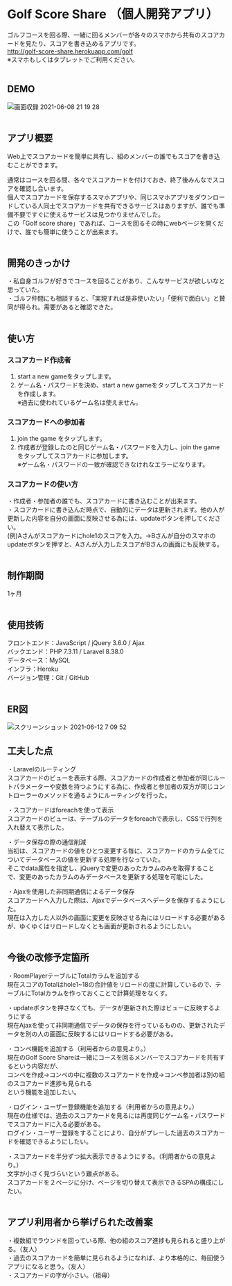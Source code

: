 # Golf Score Share （個人開発アプリ）
ゴルフコースを回る際、一緒に回るメンバーが各々のスマホから共有のスコアカードを見たり、スコアを書き込めるアプリです。<br>
http://golf-score-share.herokuapp.com/golf <br>
※スマホもしくはタブレットでご利用ください。
<br><br>  

## DEMO
![画面収録 2021-06-08 21 19 28](https://user-images.githubusercontent.com/78901624/121184196-ce370680-c89f-11eb-8729-daf893e55e2e.gif)
<br><br>
    

## アプリ概要
Web上でスコアカードを簡単に共有し、組のメンバーの誰でもスコアを書き込むことができます。

通常はコースを回る間、各々でスコアカードを付けておき、終了後みんなでスコアを確認し合います。  
個人でスコアカードを保存するスマホアプリや、同じスマホアプリをダウンロードしている人同士でスコアカードを共有できるサービスはありますが、誰でも準備不要ですぐに使えるサービスは見つかりませんでした。  
この「Golf score share」であれば、コースを回るその時にwebページを開くだけで、誰でも簡単に使うことが出来ます。
<br><br>

## 開発のきっかけ
・私自身ゴルフが好きでコースを回ることがあり、こんなサービスが欲しいなと思っていた。<br>
・ゴルフ仲間にも相談すると、「実現すれば是非使いたい」「便利で面白い」と賛同が得られ。需要があると確認できた。
<br><br>

## 使い方
### スコアカード作成者
1. start a new gameをタップします。
2. ゲーム名・パスワードを決め、start a new gameをタップしてスコアカードを作成します。<br>
※過去に使われているゲーム名は使えません。


### スコアカードへの参加者
1. join the game をタップします。
2. 作成者が登録したのと同じゲーム名・パスワードを入力し、join the gameをタップしてスコアカードに参加します。<br>
※ゲーム名・パスワードの一致が確認できなけれなエラーになります。


### スコアカードの使い方
・作成者・参加者の誰でも、スコアカードに書き込むことが出来ます。<br>
・スコアカードに書き込んだ時点で、自動的にデータは更新されます。他の人が更新した内容を自分の画面に反映させる為には、updateボタンを押してください。<br>
(例)Aさんがスコアカードにhole1のスコアを入力。→Bさんが自分のスマホのupdateボタンを押すと、Aさんが入力したスコアがBさんの画面にも反映する。
<br><br>

## 制作期間
1ヶ月
<br><br>

## 使用技術
フロントエンド：JavaScript / jQuery 3.6.0 / Ajax<br>
バックエンド：PHP 7.3.11 / Laravel 8.38.0<br>
データベース：MySQL<br>
インフラ：Heroku<br>
バージョン管理：Git / GitHub
<br><br>  

## ER図
![スクリーンショット 2021-06-12 7 09 52](https://user-images.githubusercontent.com/78901624/121753409-42e29d00-cb4d-11eb-82d7-cc5ee7e34b26.png)


## 工夫した点
・Laravelのルーティング<br>
スコアカードのビューを表示する際、スコアカードの作成者と参加者が同じルートパラメーターや変数を持つようにする為に、作成者と参加者の双方が同じコントローラーのメソッドを通るようにルーティングを行った。

・スコアカードはforeachを使って表示<br>
スコアカードのビューは、テーブルのデータをforeachで表示し、CSSで行列を入れ替えて表示した。

・データ保存の際の通信削減<br>
当初は、スコアカードの値をひとつ変更する毎に、スコアカードのカラム全てについてデータベースの値を更新する処理を行なっていた。<br>
そこでdata属性を指定し、jQueryで変更のあったカラムのみを取得することで、変更のあったカラムのみデータベースを更新する処理を可能にした。

・Ajaxを使用した非同期通信によるデータ保存<br>
スコアカードへ入力した際は、Ajaxでデータベースへデータを保存するようにした。<br>
現在は入力した人以外の画面に変更を反映させる為にはリロードする必要があるが、ゆくゆくはリロードしなくとも画面が更新されるようにしたい。
<br><br>

## 今後の改修予定箇所
・RoomPlayerテーブルにTotalカラムを追加する<br>
現在スコアのTotalはhole1~18の合計値をリロードの度に計算しているので、テーブルにTotalカラムを作っておくことで計算処理をなくす。

・updateボタンを押さなくても、データが更新された際はビューに反映するようにする<br>
現在Ajaxを使って非同期通信でデータの保存を行っているものの、更新されたデータを別の人の画面に反映するにはリロードする必要がある。

・コンペ機能を追加する（利用者からの意見より。）<br>
現在のGolf Score Shareは一緒にコースを回るメンバーでスコアカードを共有するという内容だが、<br>
コンペを作成→コンペの中に複数のスコアカードを作成→コンペ参加者は別の組のスコアカード進捗も見られる<br>
という機能を追加したい。

・ログイン・ユーザー登録機能を追加する（利用者からの意見より。）<br>
現在の仕様では、過去のスコアカードを見るには再度同じゲーム名・パスワードでスコアカードに入る必要がある。<br>
ログイン・ユーザー登録をすることにより、自分がプレーした過去のスコアカードを確認できるようにしたい。

・スコアカードを半分ずつ拡大表示できるようにする。（利用者からの意見より。）<br>
文字が小さく見づらいという難点がある。<br>
スコアカードを２ページに分け、ページを切り替えて表示できるSPAの構成にしたい。
<br><br>

## アプリ利用者から挙げられた改善案
・複数組でラウンドを回っている際、他の組のスコア進捗も見られると盛り上がる。（友人）<br>
・過去のスコアカードを簡単に見られるようになれば、より本格的に、毎回使うアプリになると思う。（友人）<br>
・スコアカードの字が小さい。（祖母）
